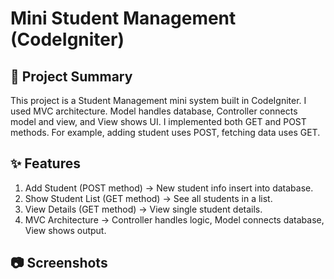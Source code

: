 # Mini Student Management (CodeIgniter)


## 📌 Project Summary
This project is a Student Management mini system built in CodeIgniter. I used MVC architecture. Model handles database, Controller connects model and view, and View shows UI. I implemented both GET and POST methods. For example, adding student uses POST, fetching data uses GET.


## ✨ Features
1. Add Student (POST method) → New student info insert into database.
2. Show Student List (GET method) → See all students in a list.
3. View Details (GET method) → View single student details.
4. MVC Architecture → Controller handles logic, Model connects database, View shows output.


## 📷 Screenshots



